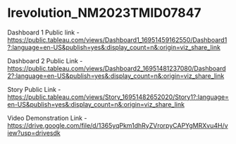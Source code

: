 # Irevolution_NM2023TMID07847


Dashboard 1 Public link - https://public.tableau.com/views/Dashboard1_16951459162550/Dashboard1?:language=en-US&publish=yes&:display_count=n&:origin=viz_share_link

Dashboard 2 Public Link - https://public.tableau.com/views/Dashboard2_16951481237080/Dashboard2?:language=en-US&publish=yes&:display_count=n&:origin=viz_share_link

Story Public Link - https://public.tableau.com/views/Story_16951482652020/Story1?:language=en-US&publish=yes&:display_count=n&:origin=viz_share_link

Video Demonstration Link - https://drive.google.com/file/d/1365yqPkm1dhRyZVrorpyCAPYgMRXvu4H/view?usp=drivesdk
